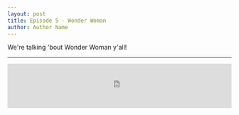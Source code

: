 ```yaml
---
layout: post
title: Episode 5 - Wonder Woman
author: Author Name
---
```


We're talking 'bout Wonder Woman y'all!

----- 

<iframe src="https://www.podbean.com/media/player/xezaa-6ca49d?from=yiiadmin&skin=1&btn-skin=109&share=1&fonts=Helvetica&auto=0&download=0&rtl=0" scrolling="no" data-name="pb-iframe-player" frameborder="0" width="100%" height="100"></iframe>
